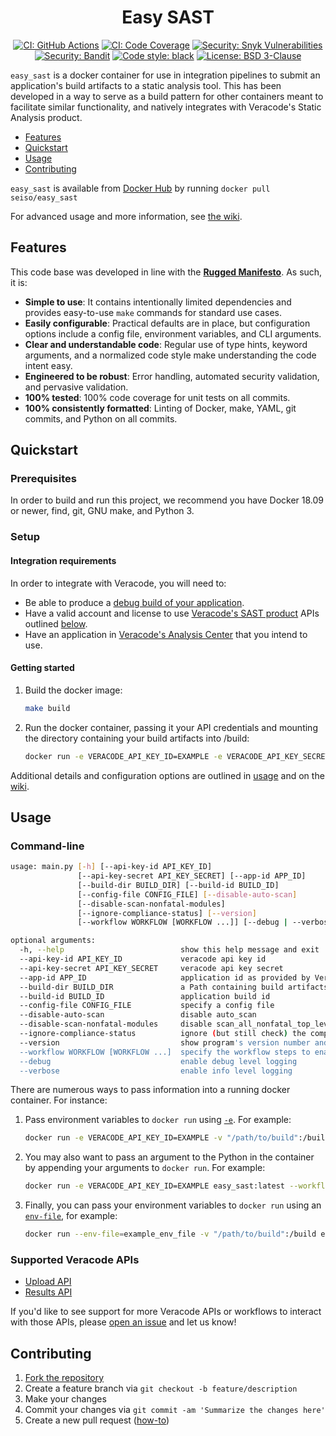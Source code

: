 <h1 align="center">Easy SAST</h1>
<p align="center">
<a href="https://github.com/SeisoLLC/easy_sast/actions"><img alt="CI: GitHub Actions" src="https://github.com/seisollc/easy_sast/workflows/Docker%20Image%20CI/badge.svg"></a>
<a href="https://codecov.io/gh/seisollc/easy_sast"><img alt="CI: Code Coverage" src="https://codecov.io/gh/seisollc/easy_sast/branch/master/graph/badge.svg"></a>
<a href="https://snyk.io/test/github/seisollc/easy_sast"><img alt="Security: Snyk Vulnerabilities" src="https://snyk.io/test/github/seisollc/easy_sast/badge.svg"></a>
<a href="https://github.com/PyCQA/bandit"><img alt="Security: Bandit" src="https://img.shields.io/badge/security-bandit-yellow.svg"></a>
<a href="https://github.com/psf/black"><img alt="Code style: black" src="https://img.shields.io/badge/code%20style-black-000000.svg"></a>
<a href="https://opensource.org/licenses/BSD-3-Clause"><img alt="License: BSD 3-Clause" src="https://img.shields.io/badge/License-BSD%203--Clause-blue.svg"></a>
</p>

`easy_sast` is a docker container for use in integration pipelines to submit an application's build artifacts to a static analysis tool. This has been developed in a way to serve as a build pattern for other containers meant to facilitate similar functionality, and natively integrates with Veracode's Static Analysis product.

 - [Features](#features)
 - [Quickstart](#quickstart)
 - [Usage](#usage)
 - [Contributing](#contributing)

`easy_sast` is available from [Docker Hub](https://hub.docker.com/r/seiso/easy_sast) by running `docker pull seiso/easy_sast`

For advanced usage and more information, see [the wiki](https://github.com/SeisoLLC/easy_sast/wiki/).

## Features
This code base was developed in line with the <b>[Rugged Manifesto](https://ruggedsoftware.org)</b>.  As such, it is:
 - <b>Simple to use</b>: It contains intentionally limited dependencies and provides easy-to-use `make` commands for standard use cases.
 - <b>Easily configurable</b>: Practical defaults are in place, but configuration options include a config file, environment variables, and CLI arguments.
 - <b>Clear and understandable code</b>: Regular use of type hints, keyword arguments, and a normalized code style make understanding the code intent easy.
 - <b>Engineered to be robust</b>: Error handling, automated security validation, and pervasive validation.
 - <b>100% tested</b>: 100% code coverage for unit tests on all commits.
 - <b>100% consistently formatted</b>: Linting of Docker, make, YAML, git commits, and Python on all commits.

## Quickstart
### Prerequisites
In order to build and run this project, we recommend you have Docker 18.09 or newer, find, git, GNU make, and Python 3.

### Setup
#### Integration requirements
In order to integrate with Veracode, you will need to:
 - Be able to produce a [debug build of your application](https://help.veracode.com/reader/wySvh2U7LWNYqeVS7PQm_g/4FE4jcdxZZ3kUqdR1aSZqA).
 - Have a valid account and license to use [Veracode's SAST product](https://www.veracode.com/products/binary-static-analysis-sast) APIs outlined [below](#supported-veracode-apis).
 - Have an application in [Veracode's Analysis Center](https://analysiscenter.veracode.com) that you intend to use.

#### Getting started
1. Build the docker image:
    ```bash
    make build
    ```
1. Run the docker container, passing it your API credentials and mounting the directory containing your build artifacts into /build:
    ```bash
    docker run -e VERACODE_API_KEY_ID=EXAMPLE -e VERACODE_API_KEY_SECRET=EXAMPLE -v "/path/to/build":/build easy_sast:latest
    ```

Additional details and configuration options are outlined in [usage](#usage) and on the [wiki](https://github.com/SeisoLLC/easy_sast/wiki/).

## Usage
### Command-line
```bash
usage: main.py [-h] [--api-key-id API_KEY_ID]
               [--api-key-secret API_KEY_SECRET] [--app-id APP_ID]
               [--build-dir BUILD_DIR] [--build-id BUILD_ID]
               [--config-file CONFIG_FILE] [--disable-auto-scan]
               [--disable-scan-nonfatal-modules]
               [--ignore-compliance-status] [--version]
               [--workflow WORKFLOW [WORKFLOW ...]] [--debug | --verbose]

optional arguments:
  -h, --help                          show this help message and exit
  --api-key-id API_KEY_ID             veracode api key id
  --api-key-secret API_KEY_SECRET     veracode api key secret
  --app-id APP_ID                     application id as provided by Veracode
  --build-dir BUILD_DIR               a Path containing build artifacts
  --build-id BUILD_ID                 application build id
  --config-file CONFIG_FILE           specify a config file
  --disable-auto-scan                 disable auto_scan
  --disable-scan-nonfatal-modules     disable scan_all_nonfatal_top_level_modules
  --ignore-compliance-status          ignore (but still check) the compliance status
  --version                           show program's version number and exit
  --workflow WORKFLOW [WORKFLOW ...]  specify the workflow steps to enable and order
  --debug                             enable debug level logging
  --verbose                           enable info level logging
```
There are numerous ways to pass information into a running docker container.  For instance:
 1. Pass environment variables to `docker run` using [`-e`](https://docs.docker.com/engine/reference/run/#env-environment-variables). For example:
     ```bash
     docker run -e VERACODE_API_KEY_ID=EXAMPLE -v "/path/to/build":/build easy_sast:latest
     ```
 1. You may also want to pass an argument to the Python in the container by appending your arguments to `docker run`. For example:
     ```bash
     docker run -e VERACODE_API_KEY_ID=EXAMPLE easy_sast:latest --workflow check_compliance --app-id=31337
     ```
 1. Finally, you can pass your environment variables to `docker run` using an [`env-file`](https://docs.docker.com/engine/reference/commandline/run/#set-environment-variables--e---env---env-file), for example:
     ```bash
     docker run --env-file=example_env_file -v "/path/to/build":/build easy_sast:latest
     ```

### Supported Veracode APIs
 - [Upload API](https://help.veracode.com/reader/LMv_dtSHyb7iIxAQznC~9w/G1Nd5yH0QSlT~vPccPhtRQ)
 - [Results API](https://help.veracode.com/reader/LMv_dtSHyb7iIxAQznC~9w/Mp2BEkLx6rD87k465BWqQg)

If you'd like to see support for more Veracode APIs or workflows to interact with those APIs, please [open an issue](https://github.com/SeisoLLC/easy_sast/issues) and let us know!

## Contributing
1. [Fork the repository](https://github.com/SeisoLLC/easy_sast/fork)
1. Create a feature branch via `git checkout -b feature/description`
1. Make your changes
1. Commit your changes via `git commit -am 'Summarize the changes here'`
1. Create a new pull request ([how-to](https://help.github.com/articles/creating-a-pull-request/))
